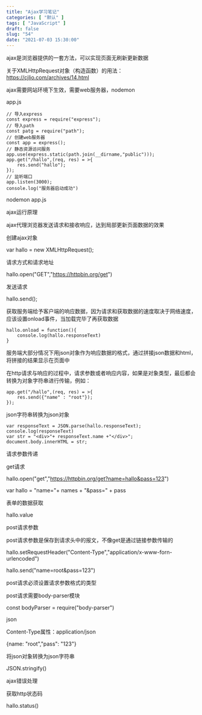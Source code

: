 ```yaml
---
title: "Ajax学习笔记"
categories: [ "默认" ]
tags: [ "JavaScript" ]
draft: false
slug: "54"
date: "2021-07-03 15:30:00"
---
```


ajax是浏览器提供的一套方法，可以实现页面无刷新更新数据

关于XMLHttpRequest对象（构造函数）的用法：https://cjlio.com/archives/14.html


ajax需要网站环境下生效，需要web服务器，nodemon

app.js

    // 导入express
    const express = require("express");
    // 导入path
    const patg = require("path");
    // 创建web服务器
    const app = express();
    // 静态资源访问服务
    app.use(express.static(path.join(__dirname,"public")));
    app.get("/hallo",(req, res) = >{
        res.send("hallo");
    });
    // 监听端口
    app.listen(3000);
    console.log("服务器启动成功")


nodemon app.js


ajax运行原理

ajax代理浏览器发送请求和接收响应，达到局部更新页面数据的效果

创建ajax对象

var hallo = new XMLHttpRequest();

请求方式和请求地址

hallo.open("GET","https://httpbin.org/get")

发送请求

hallo.send();

获取服务端给予客户端的响应数据，因为请求和获取数据的速度取决于网络速度，应该设置onload事件，当加载完毕了再获取数据

    hallo.onload = function(){
        console.log(hallo.responseText)
    }

服务端大部分情况下用json对象作为响应数据的格式，通过拼接json数据和html，将拼接的结果显示在页面中

在http请求与响应的过程中，请求参数或者响应内容，如果是对象类型，最后都会转换为对象字符串进行传输，例如：

    app.get("/hallo",(req, res) = >{
        res.send({"name" : "root"});
    });


json字符串转换为json对象

    var responseText = JSON.parse(hallo.responseText);
    console.log(responseText)
    var str = "<div>"+ responseText.name +"</div>";
    document.body.innerHTML = str;


请求参数传递

get请求

hallo.open("get","https://httpbin.org/get?name=hallo&pass=123")

var hallo = "name="+ names + "&pass=" + pass


表单的数据获取

hallo.value


post请求参数

post请求参数是保存到请求头中的报文，不像get是通过链接参数传输的

hallo.setRequestHeader("Content-Type","application/x-www-forn-urlencoded")

hallo.send("name=root&pass=123")

post请求必须设置请求参数格式的类型

post请求需要body-parser模块

const bodyParser = require("body-parser")



json

Content-Type属性：application/json

{name: "root","pass": "123"}

将json对象转换为json字符串

JSON.stringify()  












ajax错误处理

获取http状态码

hallo.status()






